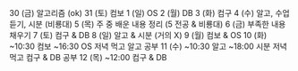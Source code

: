 30 (금)
알고리즘 (ok)
31 (토)
컴보
1 (일)
OS
2 (월)
DB
3 (화)
컴구
4 (수)
알고, 수업 듣기, 시분 (비룡대)
5 (목)
주 중 배운 내용 정리 (5 전공 & 비룡대)
6 (금)
부족한 내용 채우기
7 (토)
컴구 & DB
8 (일)
알고 & 시분 (거의 X)
9 (월)
컴보 & OS
10 (화)
~10:30 컴보
~16:30 OS
저녁 먹고 알고 공부
11 (수)
~10:30 알고
~18:00 시분
저녁 먹고 컴구 & DB 공부
12 (목)
~12:00 컴구 & DB
